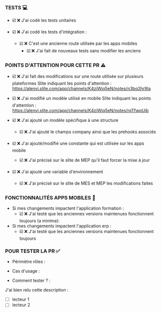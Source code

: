 ### TESTS  :computer:
- :ballot_box_with_check: :x: J'ai codé les tests unitaires

- :ballot_box_with_check: :x: J'ai codé les tests d'intégration :
  - :ballot_box_with_check: :x: C'est une ancienne route utilisée par les apps mobiles
     - :ballot_box_with_check: :x: J'ai fait de nouveaux tests sans modifier les anciens

### POINTS D'ATTENTION POUR CETTE PR  :warning:
- :ballot_box_with_check: :x: J'ai fait des modifications sur une route utilisée sur plusieurs plateformes
Slite indiquant les points d'attention : https://alenvi.slite.com/app/channels/K4ziWiq5eN/notes/n3bq2hr9Ia

- :ballot_box_with_check: :x: J'ai modifié un modèle utilisé en mobile
Slite indiquant les points d'attention : https://alenvi.slite.com/app/channels/K4ziWiq5eN/notes/rqTfwpUib

- :ballot_box_with_check: :x: J'ai ajouté un modèle spécifique à une structure
  - :ballot_box_with_check: :x: J'ai ajouté le champs company ainsi que les prehooks associés

- :ballot_box_with_check: :x: J'ai ajouté/modifié une constante qui est utilisée sur les apps mobile
  - :ballot_box_with_check: :x: J'ai précisé sur le slite de MEP qu'il faut forcer la mise à jour

- :ballot_box_with_check: :x: J'ai ajouté une variable d'environnement
  - :ballot_box_with_check: :x: J'ai précisé sur le slite de MES et MEP les modifications faites

### FONCTIONNALITÉS APPS MOBILES  :iphone:
- Si mes changements impactent l'application formation :
  - :ballot_box_with_check: :x: J'ai testé que les anciennes versions maintenues fonctionnent toujours (a minima):
- Si mes changements impactent l'application erp :
  - :ballot_box_with_check: :x: J'ai testé que les anciennes versions maintenues fonctionnent toujours

### POUR TESTER LA PR  :white_check_mark:
- Périmètre rôles :

- Cas d'usage :

- Comment tester ? :

J'ai bien relu cette description :
- [ ] lecteur 1
- [ ] lecteur 2
